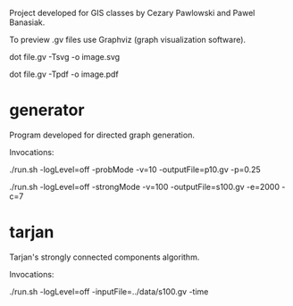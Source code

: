 Project developed for GIS classes by Cezary Pawlowski and Pawel Banasiak.

To preview .gv files use Graphviz (graph visualization software).

dot file.gv -Tsvg -o image.svg

dot file.gv -Tpdf -o image.pdf

# generator #

Program developed for directed graph generation.

Invocations:

./run.sh -logLevel=off -probMode -v=10 -outputFile=p10.gv -p=0.25

./run.sh -logLevel=off -strongMode -v=100 -outputFile=s100.gv -e=2000 -c=7

# tarjan #

Tarjan's strongly connected components algorithm.

Invocations:

./run.sh -logLevel=off -inputFile=../data/s100.gv -time
